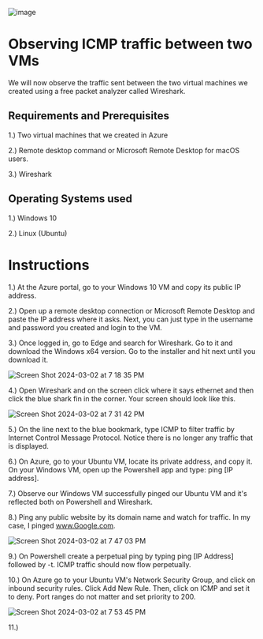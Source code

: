 ![image](https://github.com/Chillsoda/observing-icmp-traffic/assets/161760771/b21a6713-8741-42a2-844a-8ac4f381d943)

<h1> Observing ICMP traffic between two VMs</h1> 

We will now observe the traffic sent between the two virtual machines we created using a free packet analyzer called Wireshark. 

<h2> Requirements and Prerequisites </h2> 

1.) Two virtual machines that we created in Azure 

2.) Remote desktop command or Microsoft Remote Desktop for macOS users. 

3.) Wireshark 

<h2> Operating Systems used </h2> 

1.) Windows 10 

2.) Linux (Ubuntu) 

<h1> Instructions </h1>

1.) At the Azure portal, go to your Windows 10 VM and copy its public IP address. 

2.) Open up a remote desktop connection or Microsoft Remote Desktop and paste the IP address where it asks. Next, you can just type in the username and password you created and login to the VM. 

3.) Once logged in, go to Edge and search for Wireshark. Go to it and download the Windows x64 version. Go to the installer and hit next until you download it. 

![Screen Shot 2024-03-02 at 7 18 35 PM](https://github.com/Chillsoda/observing-icmp-traffic/assets/161760771/7007979b-55a3-4071-bfa0-1480e65de106) 

4.) Open Wireshark and on the screen click where it says ethernet and then click the blue shark fin in the corner. Your screen should look like this. 

![Screen Shot 2024-03-02 at 7 31 42 PM](https://github.com/Chillsoda/observing-icmp-traffic/assets/161760771/ccf097c7-e064-4537-b8b0-c7c4b9482473) 

5.) On the line next to the blue bookmark, type ICMP to filter traffic by Internet Control Message Protocol. Notice there is no longer any traffic that is displayed. 

6.) On Azure, go to your Ubuntu VM, locate its private address, and copy it. On your Windows VM, open up the Powershell app and type: ping [IP address]. 

7.) Observe our Windows VM successfully pinged our Ubuntu VM and it's reflected both on Powershell and Wireshark. 

8.) Ping any public website by its domain name and watch for traffic. In my case, I pinged www.Google.com. 

![Screen Shot 2024-03-02 at 7 47 03 PM](https://github.com/Chillsoda/observing-icmp-traffic/assets/161760771/48f8e880-a3b4-4e66-bfbe-e1d8b71c2e82) 

9.) On Powershell create a perpetual ping by typing ping [IP Address] followed by -t. ICMP traffic should now flow perpetually. 

10.) On Azure go to your Ubuntu VM's Network Security Group, and click on inbound security rules. Click Add New Rule. Then, click on ICMP and set it to deny. Port ranges do not matter and set priority to 200. 

![Screen Shot 2024-03-02 at 7 53 45 PM](https://github.com/Chillsoda/observing-icmp-traffic/assets/161760771/96ac16a7-44ab-483a-b157-2d597eb17e63) 

11.)





